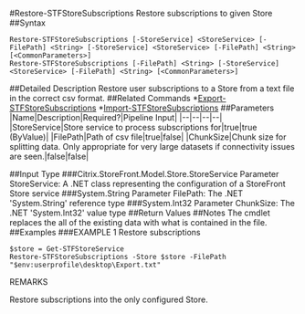 #Restore-STFStoreSubscriptions
Restore subscriptions to given Store
##Syntax
```Restore-STFStoreSubscriptions [-StoreService] <StoreService> [-FilePath] <String> [-StoreService] <StoreService> [-FilePath] <String> [<CommonParameters>]
Restore-STFStoreSubscriptions [-FilePath] <String> [-StoreService] <StoreService> [-FilePath] <String> [<CommonParameters>]
```
##Detailed Description
Restore user subscriptions to a Store from a text file in the correct csv format.
##Related Commands
*[Export-STFStoreSubscriptions](Export-STFStoreSubscriptions)
*[Import-STFStoreSubscriptions](Import-STFStoreSubscriptions)
##Parameters
|Name|Description|Required?|Pipeline Input||--|--|--|--||StoreService|Store service to process subscriptions for|true|true (ByValue)||FilePath|Path of csv file|true|false||ChunkSize|Chunk size for splitting data. Only appropriate for very large datasets if connectivity issues are seen.|false|false|##Input Type
###Citrix.StoreFront.Model.Store.StoreService
Parameter StoreService: A .NET class representing the configuration of a StoreFront Store service
###System.String
Parameter FilePath: The .NET 'System.String' reference type
###System.Int32
Parameter ChunkSize: The .NET 'System.Int32' value type
##Return Values
##Notes
The cmdlet replaces the all of the existing data with what is contained in the file.
##Examples
###EXAMPLE 1 Restore subscriptions
```$store = Get-STFStoreService
Restore-STFStoreSubscriptions -Store $store -FilePath "$env:userprofile\desktop\Export.txt"
```
REMARKS

Restore subscriptions into the only configured Store.
